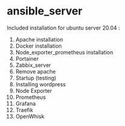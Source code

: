 # ansible_server


Included installation for ubuntu server 20.04 : 
1. Apache installation
2. Docker installation
3. Node_exporter_prometheus installation
4. Portainer 
5. Zabbix_server
6. Remove apache
7. Startup (testing)
8. Installing wordpress
9. Node Exporter
10. Prometheus
11. Grafana
12. Traefik
13. OpenWhisk

